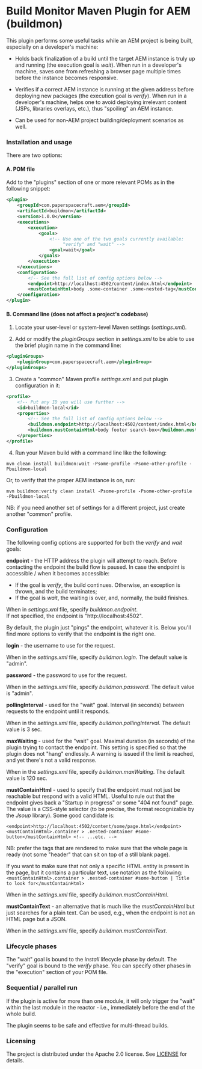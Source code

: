 # Build Monitor Maven Plugin for AEM <br>(buildmon)

This plugin performs some useful tasks while an AEM project is being built, especially on a developer's machine:

* Holds back finalization of a build until the target AEM instance is truly up and running (the execution goal is *wait*). When run in a developer's machine, saves one from refreshing a browser page multiple times before the instance becomes responsive.

* Verifies if a correct AEM instance is running at the given address before deploying new packages (the execution goal is *verify*). When run in a developer's machine, helps one to avoid deploying irrelevant content (JSPs, libraries overlays, etc.), thus "spoiling" an AEM instance.

* Can be used for non-AEM project building/deployment scenarios as well.

### Installation and usage

There are two options:

#### A. POM file

Add to the "plugins" section of one or more relevant POMs as in the following snippet:

```xml
<plugin>
    <groupId>com.paperspacecraft.aem</groupId>
    <artifactId>buildmon</artifactId>
    <version>1.0.0</version>
    <executions>
        <execution>
            <goals>
                <!-- Use one of the two goals currently available: 
                     "verify" and "wait" --> 
                <goal>wait</goal>
            </goals>
        </execution>
    </executions>
    <configuration>
        <!-- See the full list of config options below -->
        <endpoint>http://localhost:4502/content/index.html</endpoint>
        <mustContainHtml>body .some-container .some-nested-tag</mustContainHtml>
    </configuration>
</plugin>
```

#### B. Command line (does not affect a project's codebase)

1) Locate your user-level or system-level Maven settings (*settings.xml*).
   
2) Add or modify the *pluginGroups* section in *settings.xml* to be able to use the brief plugin name in the command line:
```xml
<pluginGroups>
    <pluginGroup>com.paperspacecraft.aem</pluginGroup>
</pluginGroups>
```

3) Create a "common" Maven profile *settings.xml* and put plugin configuration in it:
```xml
<profile>
    <!-- Put any ID you will use further -->
    <id>buildmon-local</id>
    <properties>
        <!-- See the full list of config options below -->
        <buildmon.endpoint>http://localhost:4502/content/index.html</buildmon.endpoint>
        <buildmon.mustContainHtml>body footer search-box</buildmon.mustContainHtml>
    </properties>
</profile>
```
4) Run your Maven build with a command line like the following:
```
mvn clean install buildmon:wait -Psome-profile -Psome-other-profile -Pbuildmon-local
```

Or, to verify that the proper AEM instance is on, run:
```
mvn buildmon:verify clean install -Psome-profile -Psome-other-profile -Pbuildmon-local
```

NB: if you need another set of settings for a different project, just create another "common" profile.

### Configuration

The following config options are supported for both the *verify* and *wait* goals:

**endpoint** - the HTTP address the plugin will attempt to reach. Before contacting the endpoint the build flow is paused. In case the endpoint is accessible / when it becomes accessible:
- If the goal is *verify*, the build continues. Otherwise, an exception is thrown, and the build terminates;
- If the goal is *wait*, the waiting is over, and, normally, the build finishes.

When in *settings.xml* file, specify *buildmon.endpoint*.  
If not specified, the endpoint is "http://localhost:4502".

By default, the plugin just "pings" the endpoint, whatever it is. 
Below you'll find more options to verify that the endpoint is the right one.

**login** - the username to use for the request.

When in the *settings.xml* file, specify *buildmon.login*.
The default value is "admin".

**password** - the password to use for the request. 

When in the *settings.xml* file, specify *buildmon.password*.
The default value is "admin".

**pollingInterval** - used for the "wait" goal. Interval (in seconds) between requests to the endpoint until it responds.

When in the *settings.xml* file, specify *buildmon.pollingInterval*.
The default value is 3 sec.

**maxWaiting** - used for the "wait" goal. Maximal duration (in seconds) of the plugin trying to contact the endpoint. This setting is specified so that the plugin does not "hang" endlessly. A warning is issued if the limit is reached, and yet there's not a valid response.

When in the *settings.xml* file, specify *buildmon.maxWaiting*.
The default value is 120 sec.

**mustContainHtml** - used to specify that the endpoint must not just be reachable but respond with a valid HTML. Useful to rule out that the endpoint gives back a "Startup in progress" or some "404 not found" page.
The value is a CSS-style selector (to be precise, the format recognizable by the *Jsoup* library).
Some good candidate is:
```
<endpoint>http://localhost:4502/content/some/page.html</endpoint>
<mustContainHtml>.container > .nested-container #some-button</mustContainHtml> <!-- ...etc. -->
```
NB: prefer the tags that are rendered to make sure that the whole page is ready (not some "header" that can sit on top of a still blank page).

If you want to make sure that not only a specific HTML entity is present in the page, but it contains a particular text, use notation as the following: `<mustContainHtml>.container > .nested-container #some-button | Title to look for</mustContainHtml>`

When in the *settings.xml* file, specify *buildmon.mustContainHtml*.

**mustContainText** - an alternative that is much like the *mustContainHtml* but just searches for a plain text. Can be used, e.g., when the endpoint is not an HTML page but a JSON. 

When in the *settings.xml* file, specify *buildmon.mustContainText*.

### Lifecycle phases

The "wait" goal is bound to the *install* lifecycle phase by default. The "verify" goal is bound to the *verify* phase. You can specify other phases in the "execution" section of your POM file.

### Sequential / parallel run

If the plugin is active for more than one module, it will only trigger the "wait" within the last module in the reactor - i.e., immediately before the end of the whole build.

The plugin seems to be safe and effective for multi-thread builds. 

### Licensing

The project is distributed under the Apache 2.0 license. See [LICENSE](LICENSE) for details. 
